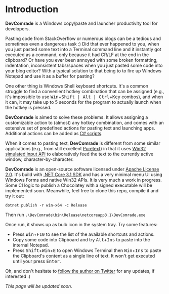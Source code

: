 # Introduction 
**DevComrade** is a Windows copy/paste and launcher productivity tool for developers. 

Pasting code from StackOverflow or numerous blogs can be a tedious and sometimes even a dangerous task :) Did that ever happened to you, when you just pasted some text into a Terminal command line and it instantly got executed as a command, only because it had CR/LF at the end in the clipboard? Or have you ever been annoyed with some broken formatting, indentation, inconsistent tabs/spaces when you just pasted some code into your blog editor? With a typical solution to that being to to fire up Windows Notepad and use it as a buffer for pasting?

One other thing is Windows Shell keyboard shortcuts. It's a common struggle to find a convenient hotkey  combination that can be assigned (e.g., it's impossible to use <kbd>Win</kbd>+<kbd>Shift | Alt | Ctrl</kbd>+<kbd>Key</kbd> combos), and when it can, it may take up to 5 seconds for the program to actually launch when the hotkey is pressed. 

**DevComrade** is aimed to solve these problems. It allows assigning a customizable action to (almost) any hotkey combination, and comes with an extensive set of predefined actions for pasting text and launching apps. Additional actions can be added as [C# scripts](https://github.com/dotnet/roslyn/wiki/Scripting-API-Samples).

When it comes to pasting text, **DevComrade** is different from some similar applications (e.g., from still excellent [Puretext](https://stevemiller.net/puretext/)) in that it uses [Win32 simulated input API](https://docs.microsoft.com/en-us/windows/win32/api/winuser/nf-winuser-sendinput) to elaboratively feed the text to the currently active window, character-by-character.

**DevComrade** is an open-source software licensed under [Apache License 2.0](https://www.apache.org/licenses/LICENSE-2.0). It's build with [.NET Core 3.1 SDK](https://dotnet.microsoft.com/download/dotnet-core/thank-you/sdk-3.1.302-windows-x64-installer) and has a very minimal menu UI using Windows Forms and native Win32 APIs. It is very much a work in progress. Some CI logic to publish a Chocolatey with a signed executable will be implemented soon. Meanwhile, feel free to clone this repo, compile it and try it out:

```
dotnet publish -r win-x64 -c Release
```
Then run `.\DevComrade\bin\Release\netcoreapp3.1\DevComrade.exe`

Once run, it shows up as bulb icon in the system tray. Try some features:

- Press <kbd>Win</kbd>+<kbd>F10</kbd> to see the list of the available shortcuts and actions.
- Copy some code into Clipboard and try <kbd>Alt</kbd>+<kbd>Ins</kbd> to paste into the internal Notepad. 
- Press <kbd>Shift</kbd>+<kbd>Win</kbd>+<kbd>E</kbd> to open Windows Terminal then <kbd>Win</kbd>+<kbd>Ins</kbd> to paste the Clipboard's content as a single line of text. It won't get executed until your press <kbd>Enter</kbd>.

Oh, and don't hesitate to [follow the author on Twitter](https://twitter.com/noseratio) for any updates, if interested :)

*This page will be updated soon.*

<!---
# Getting Started
TODO: See above, Guide users through getting your code up and running on their own system. In this section you can talk about:
1.	Installation process
2.	Software dependencies
3.	Latest releases
4.	API references

# Build and Test
TODO: Describe and show how to build your code and run the tests. 

# Contribute
TODO: Explain how other users and developers can contribute to make your code better. 

If you want to learn more about creating good readme files then refer the following [guidelines](https://docs.microsoft.com/en-us/azure/devops/repos/git/create-a-readme?view=azure-devops). You can also seek inspiration from the below readme files:
- [ASP.NET Core](https://github.com/aspnet/Home)
- [Visual Studio Code](https://github.com/Microsoft/vscode)
- [Chakra Core](https://github.com/Microsoft/ChakraCore)

--> 